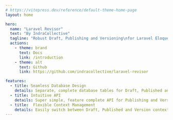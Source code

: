 ```yaml
---
# https://vitepress.dev/reference/default-theme-home-page
layout: home

hero:
  name: "Laravel Revisor"
  text: "By IndraCollective"
  tagline: "Robust Draft, Publishing and Versioning\nfor Laravel Eloquent Models."
  actions:
    - theme: brand
      text: Docs
      link: /introduction
    - theme: alt
      text: Github
      link: https://github.com/indracollective/laravel-revisor

features:
  - title: Seamless Database Design
    details: Separate, complete database tables for Draft, Published and Version history records per Eloquent Model, reducing exposure to the added complexity of context-dependent records
  - title: Intuitive API
    details: Super simple, feature complete API for Publishing and Versioning records, including Version rollbacks, pruning and more.
  - title:  Flexible Context Management
    details: Easily switch between Draft, Published and Version contexts at any level including Global Config, Route Middleware, Query Scopes and context-isolating Closures.
---
```

